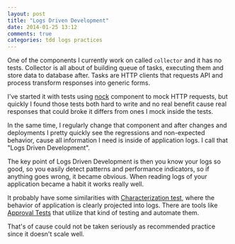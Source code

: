 ```yaml
---
layout: post
title: "Logs Driven Development"
date: 2014-01-25 13:12
comments: true
categories: tdd logs practices
---
```


One of the components I currently work on called `collector` and it has no tests. Collector is all about of building queue of tasks, executing them and store data to database after. Tasks are HTTP clients that requests API and process transform responses into generic forms.

I've started it with tests using [nock](https://github.com/pgte/nock) component to mock HTTP requests, but quickly I found those tests both hard to write and no real benefit cause real responses that could broke it differs from ones I mock inside the tests.

In the same time, I regularly change that component and after changes and deployments I pretty quickly see the regressions and non-expected behavior, cause all information I need is inside of application logs. I call that "Logs Driven Development".

<!-- More -->

The key point of Logs Driven Development is then you know your logs so good, so you easily detect patterns and performance indicators, so if anything goes wrong, it became obvious. When reading logs of your application became a habit it works really well.

It probably have some similarities with [Characterization test](http://en.wikipedia.org/wiki/Characterization_test), where the behavior of application is clearly projected into logs. There are tools like [Approval Tests](http://approvaltests.sourceforge.net/) that utilize that kind of testing and automate them.

That's of cause could not be taken seriously as recommended practice since it doesn't scale well.

